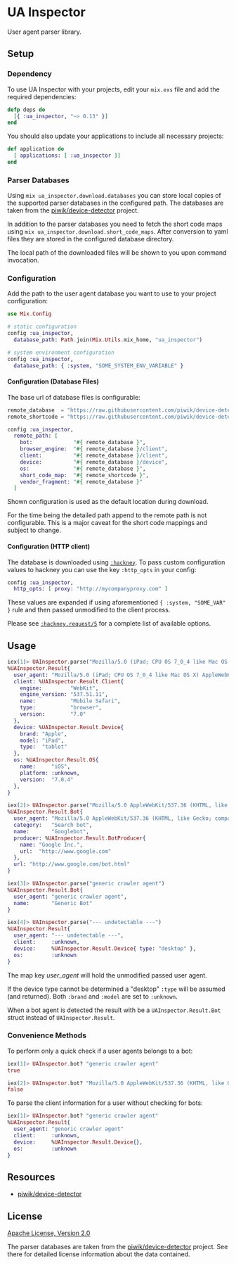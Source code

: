 # UA Inspector

User agent parser library.


## Setup

### Dependency

To use UA Inspector with your projects, edit your `mix.exs` file and add the
required dependencies:

```elixir
defp deps do
  [{ :ua_inspector, "~> 0.13" }]
end
```

You should also update your applications to include all necessary projects:

```elixir
def application do
  [ applications: [ :ua_inspector ]]
end
```

### Parser Databases

Using `mix ua_inspector.download.databases` you can store local copies of the
supported parser databases in the configured path. The databases are taken from
the [piwik/device-detector](https://github.com/piwik/device-detector) project.

In addition to the parser databases you need to fetch the short code maps
using `mix ua_inspector.download.short_code_maps`. After conversion to yaml
files they are stored in the configured database directory.

The local path of the downloaded files will be shown to you upon command
invocation.

### Configuration

Add the path to the user agent database you want to use to your project
configuration:

```elixir
use Mix.Config

# static configuration
config :ua_inspector,
  database_path: Path.join(Mix.Utils.mix_home, "ua_inspector")

# system environment configuration
config :ua_inspector,
  database_path: { :system, "SOME_SYSTEM_ENV_VARIABLE" }
```

#### Configuration (Database Files)

The base url of database files is configurable:

```elixir
remote_database  = "https://raw.githubusercontent.com/piwik/device-detector/master/regexes"
remote_shortcode = "https://raw.githubusercontent.com/piwik/device-detector/master"

config :ua_inspector,
  remote_path: [
    bot:             "#{ remote_database }",
    browser_engine:  "#{ remote_database }/client",
    client:          "#{ remote_database }/client",
    device:          "#{ remote_database }/device",
    os:              "#{ remote_database }",
    short_code_map:  "#{ remote_shortcode }",
    vendor_fragment: "#{ remote_database }"
  ]
```

Shown configuration is used as the default location during download.

For the time being the detailed path append to the remote path is not
configurable. This is a major caveat for the short code mappings and subject
to change.

#### Configuration (HTTP client)

The database is downloaded using
[`:hackney`](https://github.com/benoitc/hackney). To pass custom configuration
values to hackney you can use the key `:http_opts` in your config:

```elixir
config :ua_inspector,
  http_opts: [ proxy: "http://mycompanyproxy.com" ]
```

These values are expanded if using aforementioned `{ :system, "SOME_VAR" }`
rule and then passed unmodified to the client process.

Please see
[`:hackney.request/5`](https://hexdocs.pm/hackney/hackney.html#request-5)
for a complete list of available options.


## Usage

```elixir
iex(1)> UAInspector.parse("Mozilla/5.0 (iPad; CPU OS 7_0_4 like Mac OS X) AppleWebKit/537.51.1 (KHTML, like Gecko) Version/7.0 Mobile/11B554a Safari/9537.53")
%UAInspector.Result{
  user_agent: "Mozilla/5.0 (iPad; CPU OS 7_0_4 like Mac OS X) AppleWebKit/537.51.1 (KHTML, like Gecko) Version/7.0 Mobile/11B554a Safari/9537.53"
  client: %UAInspector.Result.Client{
    engine:         "WebKit",
    engine_version: "537.51.11",
    name:           "Mobile Safari",
    type:           "browser",
    version:        "7.0"
  },
  device: %UAInspector.Result.Device{
    brand: "Apple",
    model: "iPad",
    type:  "tablet"
  },
  os: %UAInspector.Result.OS{
    name:     "iOS",
    platform: :unknown,
    version:  "7.0.4"
  },
}

iex(2)> UAInspector.parse("Mozilla/5.0 AppleWebKit/537.36 (KHTML, like Gecko; compatible; Googlebot/2.1; +http://www.google.com/bot.html) Safari/537.36")
%UAInspector.Result.Bot{
  user_agent: "Mozilla/5.0 AppleWebKit/537.36 (KHTML, like Gecko; compatible; Googlebot/2.1; +http://www.google.com/bot.html) Safari/537.36",
  category:   "Search bot",
  name:       "Googlebot",
  producer: %UAInspector.Result.BotProducer{
    name: "Google Inc.",
    url:  "http://www.google.com"
  },
  url: "http://www.google.com/bot.html"
}

iex(3)> UAInspector.parse("generic crawler agent")
%UAInspector.Result.Bot{
  user_agent: "generic crawler agent",
  name:       "Generic Bot"
}

iex(4)> UAInspector.parse("--- undetectable ---")
%UAInspector.Result{
  user_agent: "--- undetectable ---",
  client:     :unknown,
  device:     %UAInspector.Result.Device{ type: "desktop" },
  os:         :unknown
}
```

The map key _user\_agent_ will hold the unmodified passed user agent.

If the device type cannot be determined a "desktop" `:type` will be
assumed (and returned). Both `:brand` and `:model` are set to `:unknown`.

When a bot agent is detected the result with be a `UAInspector.Result.Bot`
struct instead of `UAInspector.Result`.

### Convenience Methods

To perform only a quick check if a user agents belongs to a bot:

```elixir
iex(1)> UAInspector.bot? "generic crawler agent"
true

iex(2)> UAInspector.bot? "Mozilla/5.0 AppleWebKit/537.36 (KHTML, like Gecko; compatible; Googlebot/2.1; +http://www.google.com/bot.html) Safari/537.36"
false
```

To parse the client information for a user without checking for bots:

```elixir
iex(1)> UAInspector.bot? "generic crawler agent"
%UAInspector.Result{
  user_agent: "generic crawler agent"
  client:     :unknown,
  device:     %UAInspector.Result.Device{},
  os:         :unknown
}
```


## Resources

- [piwik/device-detector](https://github.com/piwik/device-detector)


## License

[Apache License, Version 2.0](http://www.apache.org/licenses/LICENSE-2.0)

The parser databases are taken from the
[piwik/device-detector](https://github.com/piwik/device-detector)
project. See there for detailed license information about the data contained.

